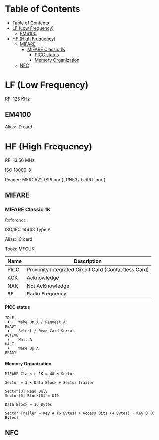 # Table of Contents
- [Table of Contents](#Table-of-Contents)
- [LF (Low Frequency)](#LF-Low-Frequency)
  - [EM4100](#EM4100)
- [HF (High Frequency)](#HF-High-Frequency)
  - [MIFARE](#MIFARE)
    - [MIFARE Classic 1K](#MIFARE-Classic-1K)
      - [PICC status](#PICC-status)
      - [Memory Organization](#Memory-Organization)
  - [NFC](#NFC)

# LF (Low Frequency)

RF: 125 KHz

## EM4100

Alias: ID card

# HF (High Frequency)

RF: 13.56 MHz

ISO 18000-3

Reader: MFRC522 (SPI port), PN532 (UART port)

## MIFARE

### MIFARE Classic 1K

[Reference](https://www.nxp.com/docs/en/data-sheet/MF1S70YYX_V1.pdf)

ISO/IEC 14443 Type A

Alias: IC card

Tools: [MFCUK](https://github.com/nfc-tools/mfcuk)

| Name | Description |
| - | - |
| PICC | Proximity Integrated Circuit Card (Contactless Card) |
| ACK | Acknowledge |
| NAK | Not AcKnowledge |
| RF | Radio Frequency |

#### PICC status

```
IDLE
 ⬇    Wake Up A / Request A
READY
 ⬇    Select / Read Card Serial
ACTIVE
 ⬇    Halt A
HALT
 ⬇    Wake Up A
READY
```


#### Memory Organization

```
MIFARE Classic 1K = 40 ✖ Sector
```

```
Sector = 3 ✖ Data Block + Sector Trailer

Sector[0] Read Only
Sector[0] Block[0] = UID
```

```
Data Block = 16 Bytes
```

```
Sector Trailer = Key A (6 Bytes) + Access Bits (4 Bytes) + Key B (6 Bytes)
```

## NFC
